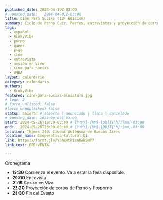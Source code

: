 ```yaml
---
published_date: 2024-04-19Z-03:00
# updated_date:   2024-04-01Z-03:00
title: Cine Para Sucixs (12ª Edición)
summary: Ciclo de Porno Cuir. Perfos, entrevistas y proyección de cortos p0rno queer-lgtb. Venite a ver cine sucio y mojarte con nosotres.
tags:
  - español
  - KinkyVibe
  - porno
  - queer
  - pago
  - cine
  - entrevista
  - sesión en vivo
  - Cine para Sucixs
  - AMBA
layout: calendario
category: calendario
authors:
  - KinkyVibe
featured: cine-para-sucixs-miniatura.jpg
# logo: 2
# force_unlisted: false
#force_unpublished: false
status: abierto # abierto | anunciado | lleno | cancelado
# opening_date: 2023-09-03Z-03:00
start: 2024-05-26T19:30-03:00 # [YYYY]-[MM]-[DD]T[hh]:[mm]-03:00
end:   2024-05-26T23:30-03:00 # [YYYY]-[MM]-[DD]T[hh]:[mm]-03:00
location: Thames 240, Ciudad Autónoma de Buenos Aires
location_name: Cooperativa Cultural Qi
link: https://forms.gle/YBhq4tRisnKwkSMP7
link_text: PRE-VENTA

---
```

 Cronograma
- **19:30** Comienza el evento. Va a estar la feria disponible.
- **20:00** Entrevista
- **21:15** Sesion en Vivo 
- **22:20** Proyección de cortos de Porno y Posporno
- **23:30** Fin del Evento